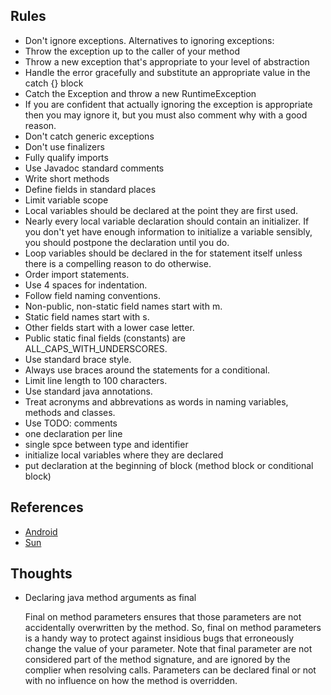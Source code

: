 ## Rules

- Don't ignore exceptions. Alternatives to ignoring exceptions:
 - Throw the exception up to the caller of your method
 - Throw a new exception that's appropriate to your level of abstraction
 - Handle the error gracefully and substitute an appropriate value in the catch {} block
 - Catch the Exception and throw a new RuntimeException
 - If you are confident that actually ignoring the exception is appropriate then you may ignore it, but you must also comment why with a good reason.
- Don't catch generic exceptions
- Don't use finalizers
- Fully qualify imports
- Use Javadoc standard comments
- Write short methods
- Define fields in standard places
- Limit variable scope
- Local variables should be declared at the point they are first used.
- Nearly every local variable declaration should contain an initializer. If you don't yet have enough information to initialize a variable sensibly, you should postpone the declaration until you do.
- Loop variables should be declared in the for statement itself unless there is a compelling reason to do otherwise.
- Order import statements.
- Use 4 spaces for indentation.
- Follow field naming conventions.
 - Non-public, non-static field names start with m.
 - Static field names start with s.
 - Other fields start with a lower case letter.
 - Public static final fields (constants) are ALL_CAPS_WITH_UNDERSCORES.
- Use standard brace style.
- Always use braces around the statements for a conditional.
- Limit line length to 100 characters.
- Use standard java annotations.
- Treat acronyms and abbrevations as words in naming variables, methods and classes.
- Use TODO: comments
- one declaration per line
- single spce between type and identifier
- initialize local variables where they are declared
- put declaration at the beginning of block (method block or conditional block)

## References

- [Android](http://source.android.com/source/code-style.html)
- [Sun](http://www.oracle.com/technetwork/java/javase/documentation/codeconvtoc-136057.html)

## Thoughts

- Declaring java method arguments as final

    Final on method parameters ensures that those parameters are not accidentally overwritten by the method. So, final on method parameters is a handy way to protect against insidious bugs that erroneously change the value of your parameter. Note that final parameter are not considered part of the method signature, and are ignored by the complier when resolving calls. Parameters can be declared final or not with no influence on how the method is overridden.
